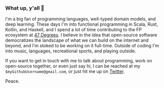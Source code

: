 ### What up, y'all 👋

I'm a big fan of programming languages, well-typed domain models, and deep learning.  These days I'm into functional programming in Scala, Rust, Kotlin, and Haskell, and I spend a lot of time contributing to the FP ecosystem at [47 Degrees](https://47degrees.github.io/org/).  I believe in  the idea that open-source software democratizes the landscape of what we can build on the internet and beyond, and I'm stoked to be working on it full-time.  Outside of coding I'm into music, languages, recreational sports, and playing outside.   

If you want to get in touch with me to talk about programming, work on open-source together, or even just say hi, I can be reached at my `$myGithubUsername@gmail.com`, or just hit me up on [Twitter](https://twitter.com/dmarticus/).

Peace.
<!--
**dmarticus/dmarticus** is a ✨ _special_ ✨ repository because its `README.md` (this file) appears on your GitHub profile.

Here are some ideas to get you started:

- 🔭 I’m currently working on ...
- 🌱 I’m currently learning ...
- 👯 I’m looking to collaborate on ...
- 🤔 I’m looking for help with ...
- 💬 Ask me about ...
- 📫 How to reach me: ...
- 😄 Pronouns: ...
- ⚡ Fun fact: ...
-->
